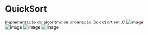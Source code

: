 # QuickSort
Implementação do algoritmo de ordenação QuickSort em .C
![image](https://user-images.githubusercontent.com/84422477/187505635-1f3a4adb-dae4-4275-bde4-6fbcb73ff395.png)
![image](https://user-images.githubusercontent.com/84422477/187505686-649f6853-98fa-45a9-a615-f90ee2bfdea1.png)
![image](https://user-images.githubusercontent.com/84422477/187507940-658cb166-7657-40fd-ac6e-46af87f953a2.png)
![image](https://user-images.githubusercontent.com/84422477/187505801-0a486c1c-7ebe-4e7d-80e7-03a6f74ac509.png)
